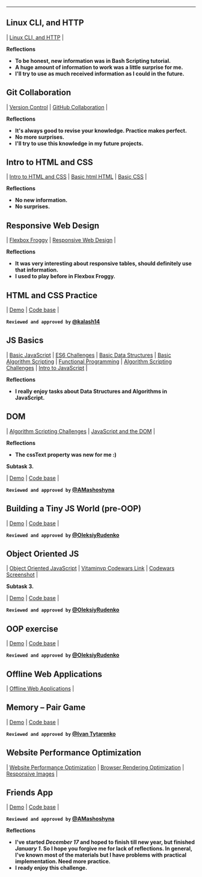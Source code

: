 ___
## Linux CLI, and HTTP

| [Linux CLI, and HTTP](task_linux_cli/learn-the-command-line.jpg) |

**Reflections**
 - **To be honest, new information was in Bash Scripting tutorial.**
 - **A huge amount of information to work was a little surprise for me.**
 - **I'll try to use as much received information as I could in the future.**
 
## Git Collaboration
 
 | [Version Control](task_git_collaboration/Screenshot_Version-Control-with-Git-Udacity.jpg) |
 [GitHub Collaboration](task_git_collaboration/Screenshot_GitHub-Collaboration.jpg) |

**Reflections**
 - **It's always good to revise your knowledge. Рractice makes perfect.**
 - **No more surprises.**
 - **I'll try to use this knowledge in my future projects.**
 
## Intro to HTML and CSS
 
 | [Intro to HTML and CSS](task_html_css_intro/Screenshot-Intro-to-HTML-and-CSS.png) |
 [Basic html HTML](task_html_css_intro/basic-html-HTML-Academy.png) |
 [Basic CSS](task_html_css_intro/Screenshot_basic-css.png) |
 
**Reflections**
 - **No new information.**
 - **No surprises.**
 
## Responsive Web Design
 
 | [Flexbox Froggy](task_responsive_web_design/Screenshot_Flexbox_Froggy.png) |
 [Responsive Web Design](task_responsive_web_design/Screenshot_Responsive-Web-Design-Fundamentals.png) |

 
**Reflections**
 - **It was very interesting about responsive tables, should definitely use that information.**
 - **I used to play before in Flexbox Froggy.**
 
## HTML and CSS Practice
 
  | [Demo](https://github.com/Vitaminvp/kottans-frontend/tree/master/task_html_css_intro/practical_task/ "Pushed to p2p repo") | [Code base](task_html_css_intro/) |

**`Reviewed and approved by` [@kalash14](https://github.com/kalash14)**
 
## JS Basics

 | [Basic JavaScript](task_js_basics/IntroductionToJavaScript.png) | [ES6 Challenges](task_js_basics/ES6.png) | [Basic Data Structures](task_js_basics/BasicDataStructures.png) | [Basic Algorithm Scripting](task_js_basics/BasicAlgorithmScripting.png) | [Functional Programming](task_js_basics/FunctionalProgramming.png) | [Algorithm Scripting Challenges](task_js_basics/Screenshot_algorithmScriptingChallenges.png) | [Intro to JavaScript](task_js_basics/Screenshot_Intro-to-JavaScript.png) |
 
**Reflections**
 - **I really enjoy tasks about Data Structures and Algorithms in JavaScript.**
 
## DOM
  | [Algorithm Scripting Challenges](task_js_basics/Screenshot_algorithmScriptingChallenges.png) | [JavaScript and the DOM](task_js_dom/Screenshot_1.png) |
  
**Reflections**
  - **The cssText property was new for me :)**

**Subtask 3.**

| [Demo](kottans-frontend/task_js_dom/practical_task/index.html) | [Code base](task_js_dom/practical_task) |

**`Reviewed and approved by` [@AMashoshyna](https://github.com/AMashoshyna)**

## Building a Tiny JS World (pre-OOP)

| [Demo](a-tiny-JS-world/) | [Code base](https://github.com/Vitaminvp/a-tiny-JS-world) |

**`Reviewed and approved by` [@OleksiyRudenko](https://github.com/OleksiyRudenko)**

## Object Oriented JS

| [Object Oriented JavaScript](task_js_oop/Screenshot_Object-Oriented-JavaScript.png) | [Vitaminvp Codewars Link](https://www.codewars.com/users/Vitaminvp) | [Codewars Screenshot](task_js_oop/Screenshot_Vitaminvp-Codewars.png) |

**Subtask 3.**

| [Demo](kottans-frontend/task_Frogger/) | [Code base](task_Frogger) |

**`Reviewed and approved by` [@OleksiyRudenko](https://github.com/OleksiyRudenko)**
 
## OOP exercise

| [Demo](a-tiny-JS-world/) | [Code base](https://github.com/Vitaminvp/a-tiny-JS-world) |

**`Reviewed and approved by` [@OleksiyRudenko](https://github.com/OleksiyRudenko)**

## Offline Web Applications

| [Offline Web Applications](task_offline_web_app/Screenshot_Offline_Web_Applications.png) |

## Memory – Pair Game

| [Demo](kottans-frontend/task-Memory-Pair-Game) | [Code base](task-Memory-Pair-Game) |

**`Reviewed and approved by` [@Ivan Tytarenko](https://github.com/zonzujiro)**

## Website Performance Optimization

| [Website Performance Optimization](task_website_performance/Screenshot_Website_Performance_Optimization.png) | [Browser Rendering Optimization](task_website_performance/Screenshot_Browser_Rendering_Optimization.png) | [Responsive Images](task_website_performance/Screenshot_Responsive_Images.png) |

## Friends App

| [Demo](kottans-frontend/task-friendApp/) | [Code base](task-friendApp) |

**`Reviewed and approved by` [@AMashoshyna](https://github.com/AMashoshyna)**

**Reflections**
  - **I've started _December 17_ and hoped to finish till new year, but finished _January 1_. So I hope you forgive me for lack of reflections.
In general, I've known most of the materials but I have problems with practical implementation. Need more practice.**
  - **I ready enjoy this challenge.**
